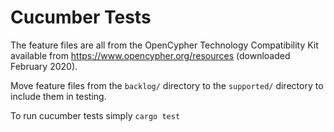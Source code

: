 # Cucumber Tests

The feature files are all from the OpenCypher Technology Compatibility Kit available from https://www.opencypher.org/resources (downloaded February 2020).

Move feature files from the `backlog/` directory to the `supported/` directory to include them in testing.

To run cucumber tests simply `cargo test`
